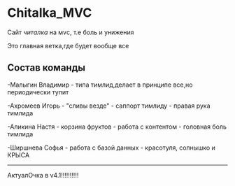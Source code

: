 # Chitalka_MVC
Сайт *читалка* на мvс, т.е боль и унижения

Это главная ветка,где будет вообще все

Состав команды
-------------------------

-Малыгин Владимир - типа тимлид,делает в принципе все,но периодически тупит

-Ахромеев Игорь - "сливы везде" - саппорт тимлиду - правая рука тимлида

-Аликина Настя - корзина фруктов - работа с контентом - головная боль тимлида

-Ширшнева Софья - работа с базой данных - красотуля, солнышко и КРЫСА


-------------------------
АктуалОчка в v4.1!!!!!!!!!!
